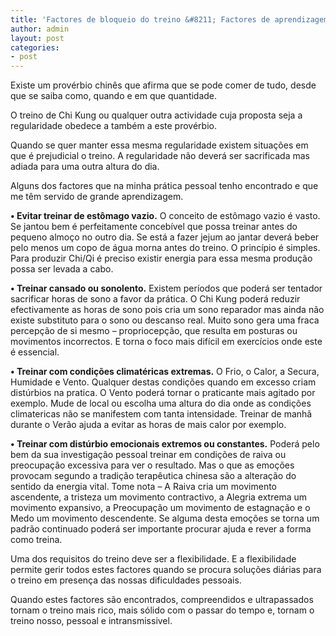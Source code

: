 ```yaml
---
title: 'Factores de bloqueio do treino &#8211; Factores de aprendizagem.'
author: admin
layout: post
categories:
- post
---
```

Existe um provérbio chinês que afirma que se pode comer de tudo, desde que se saiba como, quando e em que quantidade.

O treino de Chi Kung ou qualquer outra actividade cuja proposta seja a regularidade obedece a também a este provérbio.

Quando se quer manter essa mesma regularidade existem situações em que é prejudicial o treino. A regularidade não deverá ser sacrificada mas adiada para uma outra altura do dia.

Alguns dos factores que na minha prática pessoal tenho encontrado e que me têm servido de grande aprendizagem.

**• Evitar treinar de estômago vazio.** O conceito de estômago vazio é vasto. Se jantou bem é perfeitamente concebível que possa treinar antes do pequeno almoço no outro dia. Se está a fazer jejum ao jantar deverá beber pelo menos um copo de água morna antes do treino. O princípio é simples. Para produzir Chi/Qi é preciso existir energia para essa mesma produção possa ser levada a cabo.

**• Treinar cansado ou sonolento.** Existem períodos que poderá ser tentador sacrificar horas de sono a favor da prática. O Chi Kung poderá reduzir efectivamente as horas de sono pois cria um sono reparador mas ainda não existe substituto para o sono ou descanso real. Muito sono gera uma fraca percepção de si mesmo &#8211; propriocepção, que resulta em posturas ou movimentos incorrectos. E torna o foco mais difícil em exercícios onde este é essencial.

**• Treinar com condições climatéricas extremas.** O Frio, o Calor, a Secura, Humidade e Vento. Qualquer destas condições quando em excesso criam distúrbios na pratica. O Vento poderá tornar o praticante mais agitado por exemplo. Mude de local ou escolha uma altura do dia onde as condições climatericas não se manifestem com tanta intensidade. Treinar de manhã durante o Verão ajuda a evitar as horas de mais calor por exemplo.

**• Treinar com distúrbio emocionais extremos ou constantes.** Poderá pelo bem da sua investigação pessoal treinar em condições de raiva ou preocupação excessiva para ver o resultado. Mas o que as emoções provocam segundo a tradição terapêutica chinesa são a alteração do sentido da energia vital. Tome nota &#8211; A Raiva cria um movimento ascendente, a tristeza um movimento contractivo, a Alegria extrema um movimento expansivo, a Preocupação um movimento de estagnação e o Medo um movimento descendente. Se alguma desta emoções se torna um padrão continuado poderá ser importante procurar ajuda e rever a forma como treina.

Uma dos requisitos do treino deve ser a flexibilidade. E a flexibilidade permite gerir todos estes factores quando se procura soluções diárias para o treino em presença das nossas dificuldades pessoais.

Quando estes factores são encontrados, compreendidos e ultrapassados tornam o treino mais rico, mais sólido com o passar do tempo e, tornam o treino nosso, pessoal e intransmissivel.

